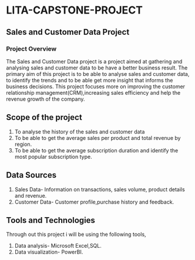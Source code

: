 # LITA-CAPSTONE-PROJECT

## Sales and Customer Data Project

### Project Overview
The Sales and Customer Data project is a project aimed at gathering and analysing sales and customer data to be have a better business result. The primary aim of this project is to be able to analyse sales and customer data, to identify the trends and to be able get more insight that informs the business decisions. This project focuses more on improving the customer relationship management(CRM),increasing sales efficiency and help the revenue growth of the company.

## Scope of the project
1. To analyse the history of the sales and customer data
2. To be able to get the average sales per product and total revenue by region.
3. To be able to get the average subscription duration and identify the most popular subscription type.

## Data Sources
1. Sales Data- Information on transactions, sales volume, product details and revenue.
2. Customer Data- Customer profile,purchase history and feedback.

## Tools and Technologies
Through out this project i will be using the following tools,
1. Data analysis- Microsoft Excel,SQL.
2. Data visualization- PowerBI.
